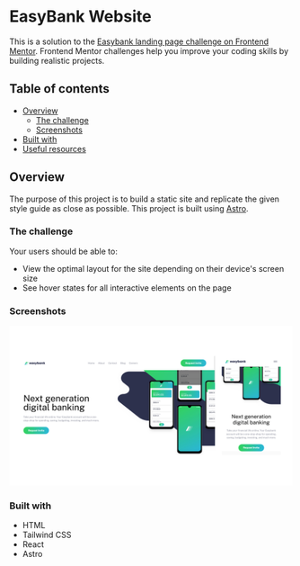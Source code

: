 # EasyBank Website

This is a solution to the [Easybank landing page challenge on Frontend Mentor](https://www.frontendmentor.io/challenges/easybank-landing-page-WaUhkoDN). Frontend Mentor challenges help you improve your coding skills by building realistic projects. 

## Table of contents
- [Overview](#overview)
  - [The challenge](#the-challenge)
  - [Screenshots](#screenshot)
- [Built with](#built-with)
- [Useful resources](#useful-resources)

## Overview
The purpose of this project is to build a static site and replicate the given style guide as close as possible. This project is built using [Astro](https://astro.build/).

### The challenge
Your users should be able to:

- View the optimal layout for the site depending on their device's screen size
- See hover states for all interactive elements on the page

### Screenshots
![](/public/screenshots/image.png)

### Built with
- HTML
- Tailwind CSS
- React
- Astro